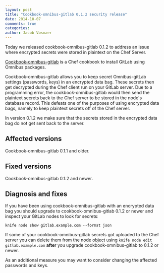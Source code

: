```yaml
---
layout: post
title: "Cookbook-omnibus-gitlab 0.1.2 security release"
date: 2014-10-07
comments: true
categories:
author: Jacob Vosmaer
---
```


Today we released cookbook-omnibus-gitlab 0.1.2 to address an issue where
encrypted secrets were stored in plaintext on the Chef Server.

<!--more-->

[Cookbook-omnibus-gitlab](https://gitlab.com/gitlab-org/cookbook-omnibus-gitlab)
is a Chef cookbook to install GitLab using Omnibus packages.

Cookbook-omnibus-gitlab allows you to keep secret Omnibus-gitLab settings
(passwords, keys) in an encrypted data bag. These secrets then get decrypted
during the Chef client run on your GitLab server. Due to a programming error,
the cookbook-omnibus-gitlab would then send the plaintext secrets back to the
Chef server to be stored in the node's database record. This defeats one of the
purposes of using encrypted data bags, namely to keep plaintext secrets off of
the Chef server.

In version 0.1.2 we make sure that the secrets stored in the encrypted data bag
do not get sent back to the server.

## Affected versions

Cookbook-omnibus-gitlab 0.1.1 and older.

## Fixed versions

Cookbook-omnibus-gitlab 0.1.2 and newer.

## Diagnosis and fixes

If you have been using cookbook-omnibus-gitlab with an encrypted data bag you
should upgrade to cookbook-omnibus-gitlab 0.1.2 or newer and inspect your
GitLab nodes to look for secrets:

```
knife node show gitlab.example.com --format json
```

If some of your cookbook-omnibus-gitlab secrets got uploaded to the Chef server
you can delete them from the node object using `knife node edit
gitlab.example.com` **after** you upgrade cookbook-omnibus-gitlab to 0.1.2 or
newer.

As an additional measure you may want to consider changing the affected
passwords and keys.
